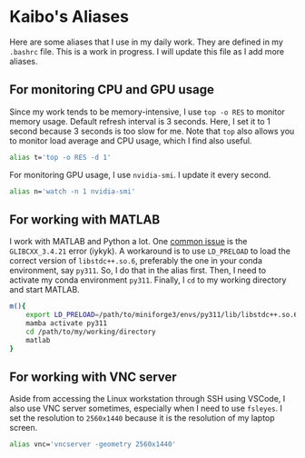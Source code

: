 # Kaibo's Aliases
Here are some aliases that I use in my daily work. They are defined in my `.bashrc` file. This is a work in progress. I will update this file as I add more aliases.

## For monitoring CPU and GPU usage
Since my work tends to be memory-intensive, I use `top -o RES` to monitor memory usage. Default refresh interval is 3 seconds. Here, I set it to 1 second because 3 seconds is too slow for me. Note that `top` also allows you to monitor load average and CPU usage, which I find also useful.

```bash
alias t='top -o RES -d 1'
```

For monitoring GPU usage, I use `nvidia-smi`. I update it every second.

```bash
alias n='watch -n 1 nvidia-smi'
```

## For working with MATLAB
I work with MATLAB and Python a lot. One [common issue](https://www.mathworks.com/matlabcentral/answers/329796-issue-with-libstdc-so-6) is the `GLIBCXX_3.4.21` error (iykyk). A workaround is to use `LD_PRELOAD` to load the correct version of `libstdc++.so.6`, preferably the one in your conda environment, say `py311`. So, I do that in the alias first. Then, I need to activate my conda environment `py311`. Finally, I `cd` to my working directory and start MATLAB.

```bash
m(){
    export LD_PRELOAD=/path/to/miniforge3/envs/py311/lib/libstdc++.so.6
    mamba activate py311
    cd /path/to/my/working/directory
    matlab
}
```

## For working with VNC server
Aside from accessing the Linux workstation through SSH using VSCode, I also use VNC server sometimes, especially when I need to use `fsleyes`. I set the resolution to `2560x1440` because it is the resolution of my laptop screen. 

```bash
alias vnc='vncserver -geometry 2560x1440'
```
